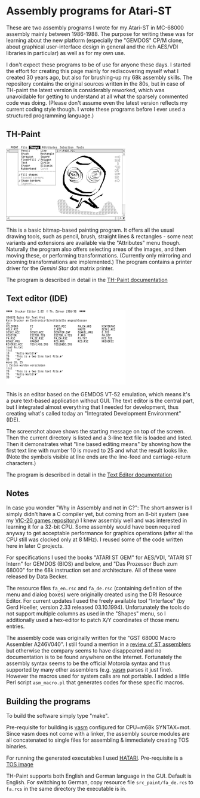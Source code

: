 # Assembly programs for Atari-ST

These are two assembly programs I wrote for my Atari-ST in MC-68000 assembly
mainly between 1986-1988. The purpose for writing these was for learning about
the new platform (especially the "GEMDOS" CP/M clone, about graphical
user-interface design in general and the rich AES/VDI libraries in particular)
as well as for my own use.

I don't expect these programs to be of use for anyone these days. I started the
effort for creating this page mainly for rediscovering myself what I created 30
years ago, but also for brushing-up my 68k assembly skills. The repository
contains the original sources written in the 80s, but in case of TH-paint the
latest version is considerably reworked, which was unavoidable for getting to
understand at all what the sparsely commented code was doing. (Please don't
assume even the latest version reflects my current coding style though. I
wrote these programs before I ever used a structured programming language.)

## TH-Paint

![Screenshot](images/screenshot_paint.png)

This is a basic bitmap-based painting program. It offers all the usual drawing
tools, such as pencil, brush, straight lines & rectangles - some neat variants
and extensions are available via the "Attributes" menu though. Naturally the
program also offers selecting areas of the images, and then moving these, or
performing transformations.  (Currently only mirroring and zooming
transformations are implemented.) The program contains a printer driver for the
_Gemini Star_ dot matrix printer.

The program is described in detail in the [TH-Paint documentation](docs/paint.md)

## Text editor (IDE)

![Screenshot](images/screenshot_editor.png)

This is an editor based on the GEMDOS VT-52 emulation, which means it's a pure
text-based application without GUI. The text editor is the central part, but I
integrated almost everything that I needed for development, thus creating
what's called today an "Integrated Development Environment" (IDE).

The screenshot above shows the starting message on top of the screen. Then the
current directory is listed and a 3-line text file is loaded and listed. Then
it demonstrates what "line based editing means" by showing how the first text
line with number 10 is moved to 25 and what the result looks like. (Note the
symbols visible at line ends are the line-feed and carriage-return characters.)

The program is described in detail in the [Text Editor documentation](docs/editor.md)

## Notes

In case you wonder "Why in Assembly and not in C?": The short answer is I
simply didn't have a C compiler yet, but coming from an 8-bit system (see my
[VIC-20 games repository](https://github.com/tomzox/vic20_games)) I
knew assembly well and was interested in learning it for a 32-bit CPU.  Some
assembly would have been required anyway to get acceptable performance for
graphics operations (after all the CPU still was clocked only at 8 MHz). I
reused some of the code written here in later C projects.

For specifications I used the books "ATARI ST GEM" for AES/VDI, "ATARI ST
Intern" for GEMDOS (BIOS) and below, and "Das Prozessor Buch zum 68000" for the
68k instruction set and architecture. All of these were released by Data
Becker.

The resource files `fa_en.rsc` and `fa_de.rsc` (containing definition of the
menu and dialog boxes) were originally created using the DRI Resource Editor.
For current updates I used the freely available tool "Interface" (by Gerd
Hoeller, version 2.33 released 03.10.1994). Unfortunately the tools do not
support multiple columns as used in the "Shapes" menu, so I additionally used a
hex-editor to patch X/Y coordinates of those menu entries.

The assembly code was originally written for the "GST 68000 Macro Assembler
A246V040". I still found a mention in a
[review of ST assemblers](https://www.atarimagazines.com/startv1n1/STAssemblers.html)
but otherwise the company seems to have disappeared and no documentation is to
be found anywhere on the Internet. Fortunately the assembly syntax seems to be
the official Motorola syntax and thus supported by many other assemblers (e.g.
[vasm](http://sun.hasenbraten.de/vasm/) parses it just fine).  However the
macros used for system calls are not portable. I added a little Perl script
`asm_macro.pl` that generates codes for these specific macros.

## Building the programs

To build the software simply type "make".

Pre-requisite for building is [vasm](http://sun.hasenbraten.de/vasm/)
configured for CPU=m68k SYNTAX=mot. Since vasm does not come with a linker, the
assembly source modules are all concatenated to single files for assembling &
immediately creating TOS binaries.

For running the generated executables I used [HATARI](https://hatari.tuxfamily.org/).
Pre-requisite is a [TOS image](https://www.google.com/search?q=Atari+TOS-1.04)

TH-Paint supports both English and German language in the GUI. Default is English.
For switching to German, copy resource file `src_paint/fa_de.rcs` to `fa.rcs` in
the same directory the executable is in.
